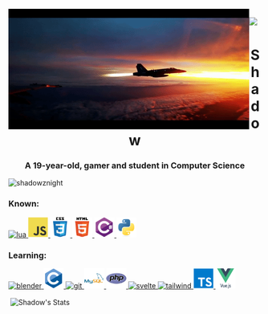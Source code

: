 <p align="center">
  <img align="left" src="imgs/6f6bc04d789faf7e82d4e0591e7a9930.gif" width="" height="auto" >
</p>
<br>
<img src="https://readme-typing-svg.demolab.com?font=Fira+Code&duration=3000&pause=1000&color=FFFFFF&center=true&vCenter=true&width=435&lines=Hi!;I'm+Shadow.;Welcome+to+my+profile." />
<h1 align="center">Shadow</h1>
<h3 align="center">A 19-year-old, gamer and student in Computer Science</h3>

<p align="left"> <img src="https://komarev.com/ghpvc/?username=shadowznight&label=Profile%20views&color=0e75b6&style=flat" alt="shadowznight" /> </p>

<h3 align="left">Known:</h3>
<a href="https://www.lua.org/" target="_blank" rel="noreferrer">
<img src="https://upload.wikimedia.org/wikipedia/commons/c/cf/Lua-Logo.svg" alt="lua" width="40" height="40"/> </a>
<a href="https://developer.mozilla.org/en-US/docs/Web/JavaScript" target="_blank" rel="noreferrer"> <img src="https://raw.githubusercontent.com/devicons/devicon/master/icons/javascript/javascript-original.svg" alt="javascript" width="40" height="40"/> </a>
<a href="https://www.w3schools.com/css/" target="_blank" rel="noreferrer"> <img src="https://raw.githubusercontent.com/devicons/devicon/master/icons/css3/css3-original-wordmark.svg" alt="css3" width="40" height="40"/> </a>
<a href="https://www.w3.org/html/" target="_blank" rel="noreferrer"> <img src="https://raw.githubusercontent.com/devicons/devicon/master/icons/html5/html5-original-wordmark.svg" alt="html5" width="40" height="40"/> </a>
<a href="https://www.w3schools.com/cs/" target="_blank" rel="noreferrer"> <img src="https://raw.githubusercontent.com/devicons/devicon/master/icons/csharp/csharp-original.svg" alt="csharp" width="40" height="40"/> </a> 
<a href="https://www.python.org" target="_blank" rel="noreferrer"> <img src="https://raw.githubusercontent.com/devicons/devicon/master/icons/python/python-original.svg" alt="python" width="40" height="40"/> </a>
</p>
<h3 align="left">Learning:</h3>
<p align="left"> <a href="https://www.blender.org/" target="_blank" rel="noreferrer"> <img src="https://download.blender.org/branding/community/blender_community_badge_white.svg" alt="blender" width="40" height="40"/> </a> <a href="https://www.cprogramming.com/" target="_blank" rel="noreferrer"> <img src="https://raw.githubusercontent.com/devicons/devicon/master/icons/c/c-original.svg" alt="c" width="40" height="40"/> </a>  <a href="https://git-scm.com/" target="_blank" rel="noreferrer"> <img src="https://www.vectorlogo.zone/logos/git-scm/git-scm-icon.svg" alt="git" width="40" height="40"/> </a> <a href="https://www.mysql.com/" target="_blank" rel="noreferrer"> <img src="https://raw.githubusercontent.com/devicons/devicon/master/icons/mysql/mysql-original-wordmark.svg" alt="mysql" width="40" height="40"/> </a> <a href="https://www.php.net" target="_blank" rel="noreferrer"> <img src="https://raw.githubusercontent.com/devicons/devicon/master/icons/php/php-original.svg" alt="php" width="40" height="40"/> </a> <a href="https://svelte.dev" target="_blank" rel="noreferrer"> <img src="https://upload.wikimedia.org/wikipedia/commons/1/1b/Svelte_Logo.svg" alt="svelte" width="40" height="40"/> </a> <a href="https://tailwindcss.com/" target="_blank" rel="noreferrer"> <img src="https://www.vectorlogo.zone/logos/tailwindcss/tailwindcss-icon.svg" alt="tailwind" width="40" height="40"/> </a> <a href="https://www.typescriptlang.org/" target="_blank" rel="noreferrer"> <img src="https://raw.githubusercontent.com/devicons/devicon/master/icons/typescript/typescript-original.svg" alt="typescript" width="40" height="40"/> </a> <a href="https://vuejs.org/" target="_blank" rel="noreferrer"> <img src="https://raw.githubusercontent.com/devicons/devicon/master/icons/vuejs/vuejs-original-wordmark.svg" alt="vuejs" width="40" height="40"/> </a> </p>

<!--
<p><img align="left" src="https://github-readme-stats.vercel.app/api/top-langs?username=shadowznight&show_icons=true&locale=en&layout=compact" alt="Shadow Stats" /></p>
-->


<p>&nbsp;<img align="center" src="https://github-readme-stats.vercel.app/api?username=shadowz-git&show_icons=true&locale=en&bg_color=30,feac5e,c779d0,4bc0c8&title_color=fff&text_color=fff&count_private" alt="Shadow's Stats" /></p>
